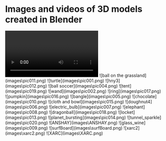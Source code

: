 # Images and videos of 3D models created in Blender
<video controls>
  <source src="videos/vid001.mp4" type="video/mp4">
</video>
![ball on the grassland](images\pic011.png)
![turtle](images\pic001.png)
![hny3](images\pic012.png)
![ball soccer](images\pic004.png)
![tent](images\pic019.png)
![wand](images\pic002.png)
![ring](images\pic017.png)
![pumpkin](images\pic016.png)
![bangle](images\pic005.png)
![chocolate](images\pic010.png)
![cloth and bowl](images\pic015.png)
![doughnut4](images\pic006.png)
![electric_bulb](images\pic007.png)
![elephant](images\pic008.png)
![dragonball](images\pic018.png)
![locket](images\pic013.png)
![planet_bursting](images\pic014.png)
![tunnel_sparkle](images\pic020.png)
![ANSHAY](images\ANSHAY.png)
![glass_wine](images\pic009.png)
![surfBoard](images\surfBoard.png)
![xarc2](images\xarc2.png)
![XARC](images\XARC.png)
